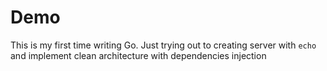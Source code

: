 # Demo
This is my first time writing Go. Just trying out to creating server with `echo` and implement clean architecture with dependencies injection